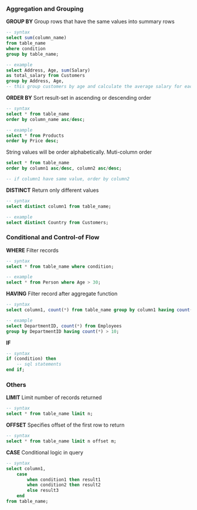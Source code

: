 ### Aggregation and Grouping
**GROUP BY**
Group rows that have the same values into summary rows
```sql
-- syntax
select sum(column_name)
from table_name
where condition
group by table_name;

-- example
select Address, Age, sum(Salary)
as total_salary from Customers
group by Address, Age,
-- this group customers by age and calculate the average salary for each age group
```

**ORDER BY**
Sort result-set in ascending or descending order
```sql
-- syntax
select * from table_name
order by column_name asc/desc;

-- example
select * from Products
order by Price desc;
```
String values will be order alphabetically.
Muti-column order
```sql
select * from table_name
order by column1 asc/desc, column2 asc/desc;

-- if column1 have same value, order by column2
```

**DISTINCT**
Return only different values
```sql
-- syntax
select distinct column1 from table_name;

-- example
select distinct Country from Customers;
```
### Conditional and Control-of Flow
**WHERE**
Filter records
```sql
-- syntax
select * from table_name where condition;

-- example
select * from Person where Age > 30;
```

**HAVING**
Filter record after aggregate function
```sql
-- syntax
select column1, count(*) from table_name group by column1 having count(*) > 1;

-- example
select DepartmentID, count(*) from Employees
group by DepartmentID having count(*) > 10;
```

**IF**
```sql
-- syntax
if (condition) then
	-- sql statements
end if;
```

### Others
**LIMIT**
Limit number of records returned
```sql
-- syntax
select * from table_name limit n;
```

**OFFSET**
Specifies offset of the first row to return
```sql
-- syntax
select * from table_name limit n offset m;
```

**CASE**
Conditional logic in query
```sql
-- syntax
select column1,
	case
		when condition1 then result1
		when condition2 then result2
		else result3
	end
from table_name;
```